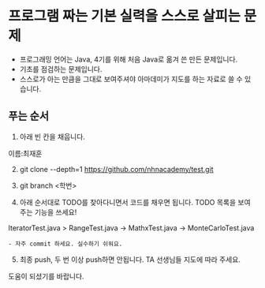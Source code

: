 # 프로그램 짜는 기본 실력을 스스로 살피는 문제

- 프로그래밍 언어는 Java, 4기를 위해 처음 Java로 옮겨 쓴 만든 문제입니다.
- 기초를 점검하는 문제입니다.
- 스스로가 아는 만큼을 그대로 보여주셔야 아마데미가 지도를 하는 자료로 쓸 수 있습니다.

## 푸는 순서

1. 아래 빈 칸을 채웁니다.

이름:최재훈

2. git clone --depth=1 https://github.com/nhnacademy/test.git

3. git branch <학번>

4. 아래 순서대로 TODO를 찾아다니면서 코드를 채우면 됩니다. TODO 목록을 보여주는 기능을 쓰세요!

IteratorTest.java > RangeTest.java -> MathxTest.java -> MonteCarloTest.java

    - 자주 commit 하세요. 실수하기 쉬워요.

5. 최종 push, 두 번 이상 push하면 안됩니다. TA 선생님들 지도에 따라 주세요.

도움이 되셨기를 바랍니다.
